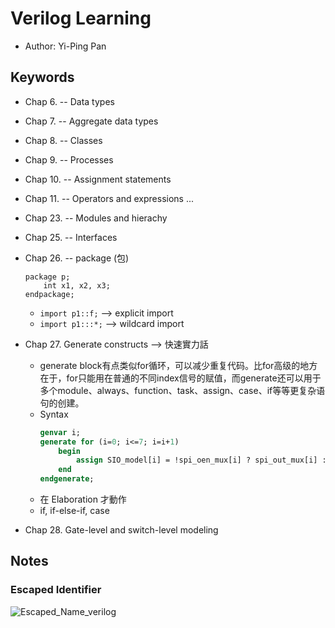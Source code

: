 # Verilog Learning 
* Author: Yi-Ping Pan

## Keywords 
* Chap 6. -- Data types
* Chap 7. -- Aggregate data types
* Chap 8. -- Classes
* Chap 9. -- Processes
* Chap 10. -- Assignment statements 
* Chap 11. -- Operators and expressions
...
* Chap 23. -- Modules and hierachy
* Chap 25. -- Interfaces
* Chap 26. -- package (包)
    ```
    package p; 
        int x1, x2, x3;
    endpackage;
    ```
    * `import p1::f;` --> explicit import
    * `import p1:::*;` --> wildcard import 
* Chap 27. Generate constructs --> 快速實力話
    * generate block有点类似for循环，可以减少重复代码。比for高级的地方在于，for只能用在普通的不同index信号的赋值，而generate还可以用于多个module、always、function、task、assign、case、if等等更复杂语句的创建。
    * Syntax
        ```SystemVerilog
        genvar i;
        generate for (i=0; i<=7; i=i+1)
            begin 
                assign SIO_model[i] = !spi_oen_mux[i] ? spi_out_mux[i] : 'dz;
            end
        endgenerate;
        ```
    * 在 Elaboration 才動作
    * if, if-else-if, case

* Chap 28. Gate-level and switch-level modeling




## Notes

### Escaped Identifier
![Escaped_Name_verilog](../images/EscapeName_Verilog.png)
